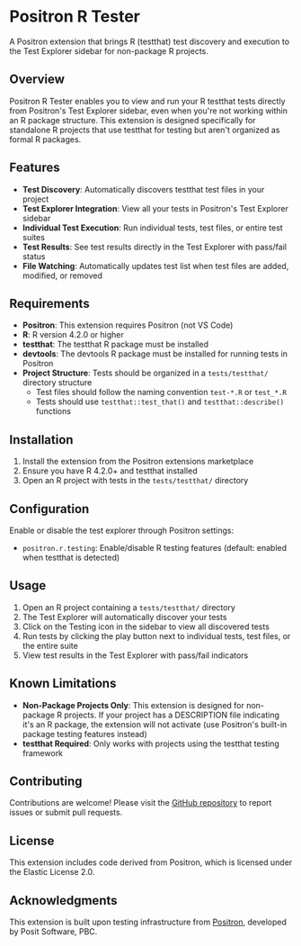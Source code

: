 # Positron R Tester

A Positron extension that brings R (testthat) test discovery and execution to the Test Explorer sidebar for non-package R projects.

## Overview

Positron R Tester enables you to view and run your R testthat tests directly from Positron's Test Explorer sidebar, even when you're not working within an R package structure. This extension is designed specifically for standalone R projects that use testthat for testing but aren't organized as formal R packages.

## Features

- **Test Discovery**: Automatically discovers testthat test files in your project
- **Test Explorer Integration**: View all your tests in Positron's Test Explorer sidebar
- **Individual Test Execution**: Run individual tests, test files, or entire test suites
- **Test Results**: See test results directly in the Test Explorer with pass/fail status
- **File Watching**: Automatically updates test list when test files are added, modified, or removed

## Requirements

- **Positron**: This extension requires Positron (not VS Code)
- **R**: R version 4.2.0 or higher
- **testthat**: The testthat R package must be installed
- **devtools**: The devtools R package must be installed for running tests in Positron
- **Project Structure**: Tests should be organized in a `tests/testthat/` directory structure
  - Test files should follow the naming convention `test-*.R` or `test_*.R`
  - Tests should use `testthat::test_that()` and `testthat::describe()` functions

## Installation

1. Install the extension from the Positron extensions marketplace
2. Ensure you have R 4.2.0+ and testthat installed
3. Open an R project with tests in the `tests/testthat/` directory

## Configuration

Enable or disable the test explorer through Positron settings:

- `positron.r.testing`: Enable/disable R testing features (default: enabled when testthat is detected)

## Usage

1. Open an R project containing a `tests/testthat/` directory
2. The Test Explorer will automatically discover your tests
3. Click on the Testing icon in the sidebar to view all discovered tests
4. Run tests by clicking the play button next to individual tests, test files, or the entire suite
5. View test results in the Test Explorer with pass/fail indicators

## Known Limitations

- **Non-Package Projects Only**: This extension is designed for non-package R projects. If your project has a DESCRIPTION file indicating it's an R package, the extension will not activate (use Positron's built-in package testing features instead)
- **testthat Required**: Only works with projects using the testthat testing framework

## Contributing

Contributions are welcome! Please visit the [GitHub repository](https://github.com/kv9898/positron-r-tester) to report issues or submit pull requests.

## License

This extension includes code derived from Positron, which is licensed under the Elastic License 2.0.

## Acknowledgments

This extension is built upon testing infrastructure from [Positron](https://github.com/posit-dev/positron), developed by Posit Software, PBC.
